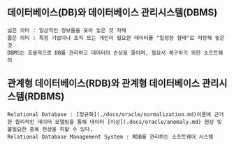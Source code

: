 ## 데이터베이스(DB)와 데이터베이스 관리시스템(DBMS)
    넓은 의미 : 일상적인 정보들을 모아 놓은 것 자체
    좁은 의미 : 특정 기업이나 조직 또는 개인이 필요한 데이터를 "일정한 형태"로 저장해 놓은 것
    DBMS는 효율적으로 DB를 관리하고 데이터의 손상을 줄이며, 필요시 복구하기 위한 소프트웨어

## 관계형 데이터베이스(RDB)와 관계형 데이터베이스 관리시스템(RDBMS)
    Relational Database : [정규화](./docs/oracle/normalization.md)이론에 근거한 합리적인 데이터 모델링을 통해 데이터 [이상](.docs/oracle/anomaly.md) 현상 및 불필요한 중복 현상을 피할 수 있다.
    Relational Database Management System : RDB를 관리하는 소프트웨어 시스템
